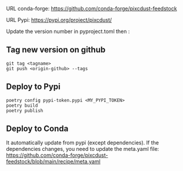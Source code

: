 
URL conda-forge: https://github.com/conda-forge/pixcdust-feedstock

URL Pypi: https://pypi.org/project/pixcdust/


Update the version number in pyproject.toml then :

## Tag new version on github
```
git tag <tagname>
git push <origin-github> --tags
```

##  Deploy to Pypi
```
poetry config pypi-token.pypi <MY_PYPI_TOKEN>
poetry build
poetry publish
```


## Deploy to Conda 
It automatically update from pypi (except dependencies). 
If the dependencies changes, you need to update the meta.yaml file: https://github.com/conda-forge/pixcdust-feedstock/blob/main/recipe/meta.yaml
